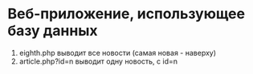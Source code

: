 # Веб-приложение, использующее базу данных
1. eighth.php выводит все новости (самая новая - наверху)
2. article.php?id=n выводит одну новость, с id=n